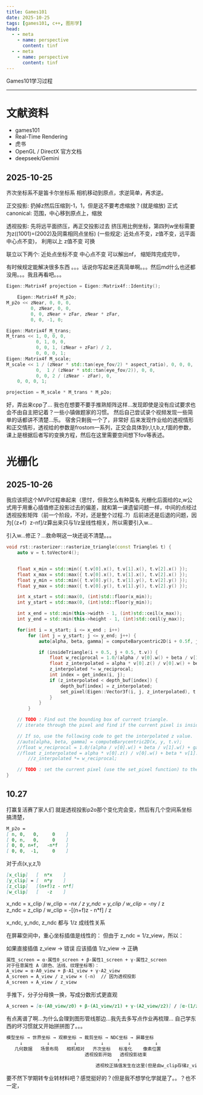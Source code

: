 ```yaml
---
title: Games101
date: 2025-10-25
tags: [games101, c++, 图形学]
head:
  - - meta
    - name: perspective
      content: tinf
  - - meta
    - name: perspective
      content: tinf
---
```


Games101学习过程

---
# 文献资料
- games101
- Real-Time Rendering
- 虎书
- OpenGL / DirectX 官方文档
- deepseek/Gemini


## 2025-10-25
齐次坐标系不是笛卡尔坐标系
相机移动到原点，求逆简单，再求逆。

正交投影: 扔掉z然后压缩到-1，1，但是这不要考虑缩放？(就是缩放)
正式canonical: 范围，中心移到原点上，缩放

透视投影: 先将远平面挤压，再正交投影过去
挤压用比例坐标，第四列w坐标需要为z((1001)=(2002)及同乘相同点坐标)
(一些规定: 近处点不变，z值不变，远平面中心点不变)，
利用以上
z值不变 可换

联立以下两个:
近处点坐标不变
中心点不变
可以解出nf，
缩矩阵完成完毕，

有时候规定能解决很多东西
。。。话说你写起来还真简单啊。。。然后md什么也还都没用。。。我且再看吧。。。

```cpp
Eigen::Matrix4f projection = Eigen::Matrix4f::Identity();

    Eigen::Matrix4f M_p2o;
M_p2o << zNear, 0, 0, 0,
         0, zNear, 0, 0,
         0, 0, zNear + zFar, zNear * zFar,
	     0, 0, -1, 0;

Eigen::Matrix4f M_trans;
M_trans << 1, 0, 0, 0,
           0, 1, 0, 0,
           0, 0, 1, (zNear + zFar) / 2,
	       0, 0, 0, 1;
Eigen::Matrix4f M_scale;
M_scale << 1 / (zNear * std::tan(eye_fov/2) * aspect_ratio), 0, 0, 0,
           0,  1 / (zNear * std::tan(eye_fov/2)), 0, 0,
           0, 0, 2 / (zNear - zFar), 0,
	0, 0, 0, 1;

projection = M_scale * M_trans * M_p2o;
```
好，弄出来cpp了...
我也在想要不要手推熟矩阵这样...发现即使是没有应试要求也会不由自主把记着？一些小镇做题家的习惯。
然后自己尝试录个视频发现一些简单的话都讲不清楚...乐。
宿舍只剩我一个了，非常好
后来发现作业给的透视情形和正交情形，透视给的参数是frostom一系列，正交会具体到r,l,t,b,z,f面的参数，课上是根据后者写的变换方程，然后在这里需要空间想下fov等表述。


# 光栅化
## 2025-10-26
我应该把这个MVP过程串起来（思忖，但我怎么有种莫名
光栅化后面给的z,w公式用于用重心插值修正投影过去的偏差，就和第一课遗留问题一样，中间的点经过透视投影矩阵（前一个阶段，不对，还是整个过程..?）后前进还是后退的问题，因为[（z+f）z-nf]/z算出来只与1/z呈线性相关，所以需要引入w...

引入w...修正？...救命啊这一块还说不清楚。。。

```cpp
void rst::rasterizer::rasterize_triangle(const Triangle& t) {
    auto v = t.toVector4();


    float x_min = std::min({ t.v[0].x(), t.v[1].x(), t.v[2].x() });
    float x_max = std::max({ t.v[0].x(), t.v[1].x(), t.v[2].x() });
    float y_min = std::min({ t.v[0].y(), t.v[1].y(), t.v[2].y() });
    float y_max = std::max({ t.v[0].y(), t.v[1].y(), t.v[2].y() });

    int x_start = std::max(0, (int)std::floor(x_min));
    int y_start = std::max(0, (int)std::floor(y_min));

    int x_end = std::min(this->width - 1, (int)std::ceil(x_max));
    int y_end = std::min(this->height - 1, (int)std::ceil(y_max));

    for(int i = x_start; i <= x_end ; i++)
        for (int j = y_start; j <= y_end; j++) {
            auto[alpha, beta, gamma] = computeBarycentric2D(i + 0.5f, j + 0.5f, t.v);

            if (insideTriangle(i + 0.5, j + 0.5, t.v)) {
                float w_reciprocal = 1.0/(alpha / v[0].w() + beta / v[1].w() + gamma / v[2].w());
                float z_interpolated = alpha * v[0].z() / v[0].w() + beta * v[1].z() / v[1].w() + gamma * v[2].z() / v[2].w();
                z_interpolated *= w_reciprocal;
                int index = get_index(i, j);
                if (z_interpolated < depth_buf[index]) {
                    depth_buf[index] = z_interpolated;
                    set_pixel(Eigen::Vector3f(i, j, z_interpolated), t.getColor());
                }
			}
        }

    // TODO : Find out the bounding box of current triangle.
    // iterate through the pixel and find if the current pixel is inside the triangle

    // If so, use the following code to get the interpolated z value.
    //auto[alpha, beta, gamma] = computeBarycentric2D(x, y, t.v);
    //float w_reciprocal = 1.0/(alpha / v[0].w() + beta / v[1].w() + gamma / v[2].w());
    //float z_interpolated = alpha * v[0].z() / v[0].w() + beta * v[1].z() / v[1].w() + gamma * v[2].z() / v[2].w();
        //z_interpolated *= w_reciprocal;

    // TODO : set the current pixel (use the set_pixel function) to the color of the triangle (use getColor function) if it should be painted.
}
```

## 10.27
打赢复活赛了家人们
就是透视投影p2o那个变化完会变，然后有几个空间系坐标搞清楚，
```md
M_p2o = 
[ n, 0,   0,     0    ]
[ 0, n,   0,     0    ]  
[ 0, 0, n+f,   -n*f   ]
[ 0, 0,  -1,     0    ]
```

对于点(x,y,z,1)

```md
[x_clip]   [  n*x    ]
[y_clip] = [  n*y    ]
[z_clip]   [(n+f)z - n*f]
[w_clip]   [   -z    ]
```

x_ndc = x_clip / w_clip = -n*x / z
y_ndc = y_clip / w_clip = -n*y / z  
z_ndc = z_clip / w_clip = -[(n+f)z - n*f] / z

x_ndc, y_ndc, z_ndc 都与 1/z 成线性关系

在屏幕空间中，重心坐标插值是线性的：
但由于 z_ndc ∝ 1/z_view，所以：

如果直接插值 z_view → 错误
应该插值 1/z_view → 正确

```md
属性_screen = α·属性0_screen + β·属性1_screen + γ·属性2_screen
对于任意属性 A（颜色、法线、纹理坐标等）：
A_view = α·A0_view + β·A1_view + γ·A2_view
A_screen = A_view / z_view × (-n)  // 因为透视投影
A_screen ∝ A_view / z_view

```

手推下，分子分母换一换，写成分数形式更直观
```md
A_screen = [α·(A0_view/z0) + β·(A1_view/z1) + γ·(A2_view/z2)] / [α·(1/z0) + β·(1/z1) + γ·(1/z2)]

```


有点离谱了啊...为什么会理到图形管线那边...我先去多写点作业再梳理...
自己学东西的坏习惯就又开始拼拼图了。。。


```md
模型坐标 → 世界坐标 → 观察坐标 → 裁剪坐标 → NDC坐标 → 屏幕坐标
     ↓         ↓         ↓         ↓         ↓         ↓
   几何数据   场景布局   相机相对   齐次坐标   标准化    像素位置
                             透视投影开始   透视投影结束
                                         ↑
                                 透视校正插值发生在这里(但是由w_clip存储z_view的值)


```

要不然下学期转专业转材料吧？感觉挺好的？(但是我不想学化学就是了。。？也不一定，

